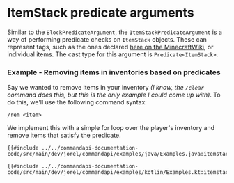 # ItemStack predicate arguments

Similar to the `BlockPredicateArgument`, the `ItemStackPredicateArgument` is a way of performing predicate checks on `ItemStack` objects. These can represent tags, such as the ones declared [here on the MinecraftWiki](https://minecraft.gamepedia.com/Tag#Items), or individual items. The cast type for this argument is `Predicate<ItemStack>`.

<div class="example">

### Example - Removing items in inventories based on predicates

Say we wanted to remove items in your inventory _(I know, the `/clear` command does this, but this is the only example I could come up with)_. To do this, we'll use the following command syntax:

```mccmd
/rem <item>
```

We implement this with a simple for loop over the player's inventory and remove items that satisfy the predicate.

<div class="multi-pre">

```java,Java
{{#include ../../commandapi-documentation-code/src/main/dev/jorel/commandapi/examples/java/Examples.java:itemstackpredicatearguments}}
```

```kotlin,Kotlin
{{#include ../../commandapi-documentation-code/src/main/dev/jorel/commandapi/examples/kotlin/Examples.kt:itemstackpredicatearguments}}
```

</div>

</div>
